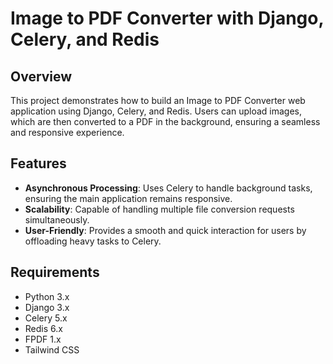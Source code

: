 # Image to PDF Converter with Django, Celery, and Redis

## Overview

This project demonstrates how to build an Image to PDF Converter web application using Django, Celery, and Redis. Users can upload images, which are then converted to a PDF in the background, ensuring a seamless and responsive experience.

## Features

- **Asynchronous Processing**: Uses Celery to handle background tasks, ensuring the main application remains responsive.
- **Scalability**: Capable of handling multiple file conversion requests simultaneously.
- **User-Friendly**: Provides a smooth and quick interaction for users by offloading heavy tasks to Celery.

## Requirements

- Python 3.x
- Django 3.x
- Celery 5.x
- Redis 6.x
- FPDF 1.x
- Tailwind CSS
